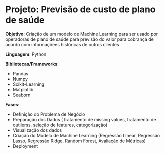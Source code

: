 # Projeto: Previsão de custo de plano de saúde

**Objetivo**: Criação de um modelo de Machine Learning para ser usado por operadoras de plano de saúde para previsão do valor para cobrança de acordo com informaçõees históricas de outros clientes

**Linguagem**: Python

**Bibliotecas/Frameworks**: 

- Pandas
- Numpy
- Scikit-Learning
- Matplotlib
- Seaborn

**Fases**:

- Definição do Problema de Negócio
- Preparação dos Dados (Tratamento de missing values, tratamento de outlierss, seleção de features, categorização)
- Visualização dos dados
- Criação do Modelo de Machine Learning (Regressão LInear, Regressão Lasso, Regressão Ridge, Random Forest, Avaliação de Métricas)
- Deployment

